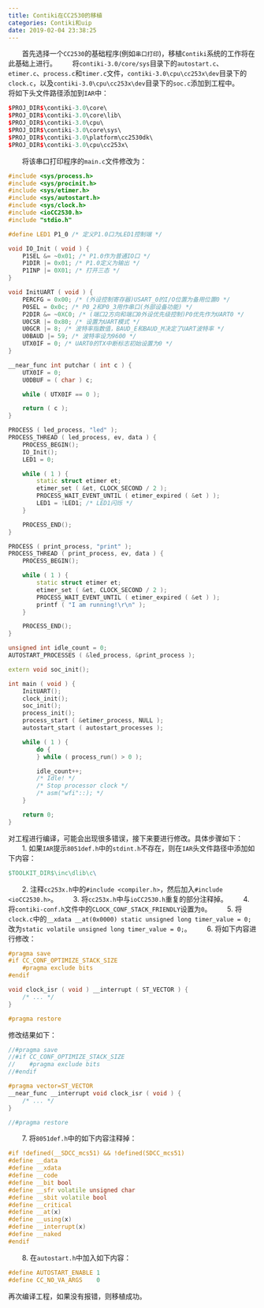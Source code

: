 ```yaml
---
title: Contiki在CC2530的移植
categories: Contiki和uip
date: 2019-02-04 23:38:25
---
```

&emsp;&emsp;首先选择一个`CC2530`的基础程序(例如`串口打印`)，移植`Contiki`系统的工作将在此基础上进行。<!--more-->
&emsp;&emsp;将`contiki-3.0/core/sys`目录下的`autostart.c`、`etimer.c`、`process.c`和`timer.c`文件，`contiki-3.0\cpu\cc253x\dev`目录下的`clock.c`，以及`contiki-3.0\cpu\cc253x\dev`目录下的`soc.c`添加到工程中。
&emsp;&emsp;将如下头文件路径添加到`IAR`中：

``` cpp
$PROJ_DIR$\contiki-3.0\core\
$PROJ_DIR$\contiki-3.0\core\lib\
$PROJ_DIR$\contiki-3.0\cpu\
$PROJ_DIR$\contiki-3.0\core\sys\
$PROJ_DIR$\contiki-3.0\platform\cc2530dk\
$PROJ_DIR$\contiki-3.0\cpu\cc253x\
```

&emsp;&emsp;将该串口打印程序的`main.c`文件修改为：

``` cpp
#include <sys/process.h>
#include <sys/procinit.h>
#include <sys/etimer.h>
#include <sys/autostart.h>
#include <sys/clock.h>
#include <ioCC2530.h>
#include "stdio.h"

#define LED1 P1_0 /* 定义P1.0口为LED1控制端 */

void IO_Init ( void ) {
    P1SEL &= ~0x01; /* P1.0作为普通IO口 */
    P1DIR |= 0x01; /* P1.0定义为输出 */
    P1INP |= 0X01; /* 打开三态 */
}

void InitUART ( void ) {
    PERCFG = 0x00; /* (外设控制寄存器)USART_0的I/O位置为备用位置0 */
    P0SEL = 0x0c; /* P0_2和P0_3用作串口(外部设备功能) */
    P2DIR &= ~0XC0; /* (端口2方向和端口0外设优先级控制)P0优先作为UART0 */
    U0CSR |= 0x80; /* 设置为UART模式 */
    U0GCR |= 8; /* 波特率指数值，BAUD_E和BAUD_M决定了UART波特率 */
    U0BAUD |= 59; /* 波特率设为9600 */
    UTX0IF = 0; /* UART0的TX中断标志初始设置为0 */
}

__near_func int putchar ( int c ) {
    UTX0IF = 0;
    U0DBUF = ( char ) c;

    while ( UTX0IF == 0 );

    return ( c );
}

PROCESS ( led_process, "led" );
PROCESS_THREAD ( led_process, ev, data ) {
    PROCESS_BEGIN();
    IO_Init();
    LED1 = 0;

    while ( 1 ) {
        static struct etimer et;
        etimer_set ( &et, CLOCK_SECOND / 2 );
        PROCESS_WAIT_EVENT_UNTIL ( etimer_expired ( &et ) );
        LED1 = !LED1; /* LED1闪烁 */
    }

    PROCESS_END();
}

PROCESS ( print_process, "print" );
PROCESS_THREAD ( print_process, ev, data ) {
    PROCESS_BEGIN();

    while ( 1 ) {
        static struct etimer et;
        etimer_set ( &et, CLOCK_SECOND / 2 );
        PROCESS_WAIT_EVENT_UNTIL ( etimer_expired ( &et ) );
        printf ( "I am running!\r\n" );
    }

    PROCESS_END();
}

unsigned int idle_count = 0;
AUTOSTART_PROCESSES ( &led_process, &print_process );

extern void soc_init();

int main ( void ) {
    InitUART();
    clock_init();
    soc_init();
    process_init();
    process_start ( &etimer_process, NULL );
    autostart_start ( autostart_processes );

    while ( 1 ) {
        do {
        } while ( process_run() > 0 );

        idle_count++;
        /* Idle! */
        /* Stop processor clock */
        /* asm("wfi"::); */
    }

    return 0;
}
```

对工程进行编译，可能会出现很多错误，接下来要进行修改。具体步骤如下：
&emsp;&emsp;1. 如果`IAR`提示`8051def.h`中的`stdint.h`不存在，则在`IAR`头文件路径中添加如下内容：

``` makefile
$TOOLKIT_DIR$\inc\dlib\c\
```

&emsp;&emsp;2. 注释`cc253x.h`中的`#include <compiler.h>`，然后加入`#include <ioCC2530.h>`。
&emsp;&emsp;3. 将`cc253x.h`中与`ioCC2530.h`重复的部分注释掉。
&emsp;&emsp;4. 将`contiki-conf.h`文件中的`CLOCK_CONF_STACK_FRIENDLY`设置为`0`。
&emsp;&emsp;5. 将`clock.c`中的`__xdata __at(0x0000) static unsigned long timer_value = 0;`改为`static volatile unsigned long timer_value = 0;`。
&emsp;&emsp;6. 将如下内容进行修改：

``` cpp
#pragma save
#if CC_CONF_OPTIMIZE_STACK_SIZE
    #pragma exclude bits
#endif

void clock_isr ( void ) __interrupt ( ST_VECTOR ) {
    /* ... */
}

#pragma restore
```

修改结果如下：

``` cpp
//#pragma save
//#if CC_CONF_OPTIMIZE_STACK_SIZE
//    #pragma exclude bits
//#endif

#pragma vector=ST_VECTOR
__near_func __interrupt void clock_isr ( void ) {
    /* ... */
}

//#pragma restore
```

&emsp;&emsp;7. 将`8051def.h`中的如下内容注释掉：

``` cpp
#if !defined(__SDCC_mcs51) && !defined(SDCC_mcs51)
#define __data
#define __xdata
#define __code
#define __bit bool
#define __sfr volatile unsigned char
#define __sbit volatile bool
#define __critical
#define __at(x)
#define __using(x)
#define __interrupt(x)
#define __naked
#endif
```

&emsp;&emsp;8. 在`autostart.h`中加入如下内容：

``` cpp
#define AUTOSTART_ENABLE 1
#define CC_NO_VA_ARGS    0
```

再次编译工程，如果没有报错，则移植成功。